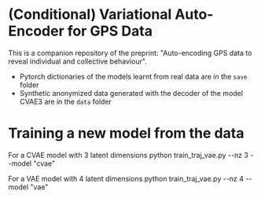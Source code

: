 # (Conditional) Variational Auto-Encoder for GPS Data

This is a companion repository of the preprint: "Auto-encoding GPS data to reveal individual and collective behaviour".

- Pytorch dictionaries of the models learnt from real data are in the `save` folder
- Synthetic anonymized data generated with the decoder of the model CVAE3 are in the `data` folder

# Training a new model from the data
For a CVAE model with 3 latent dimensions
python train_traj_vae.py --nz 3 --model "cvae"

For a VAE model with 4 latent dimensions
python train_traj_vae.py --nz 4 --model "vae"
